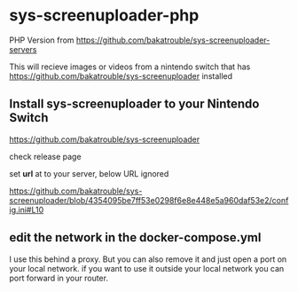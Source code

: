 # sys-screenuploader-php
PHP Version from https://github.com/bakatrouble/sys-screenuploader-servers

This will recieve images or videos from a nintendo switch that has https://github.com/bakatrouble/sys-screenuploader installed

## Install sys-screenuploader to your Nintendo Switch

https://github.com/bakatrouble/sys-screenuploader

check release page

set **url** at to your server, below URL ignored

https://github.com/bakatrouble/sys-screenuploader/blob/4354095be7ff53e0298f6e8e448e5a960daf53e2/config.ini#L10

## edit the network in the docker-compose.yml
I use this behind a proxy. But you can also remove it and just open a port on your local network. if you want to use it outside your local network you can port forward in your router.
